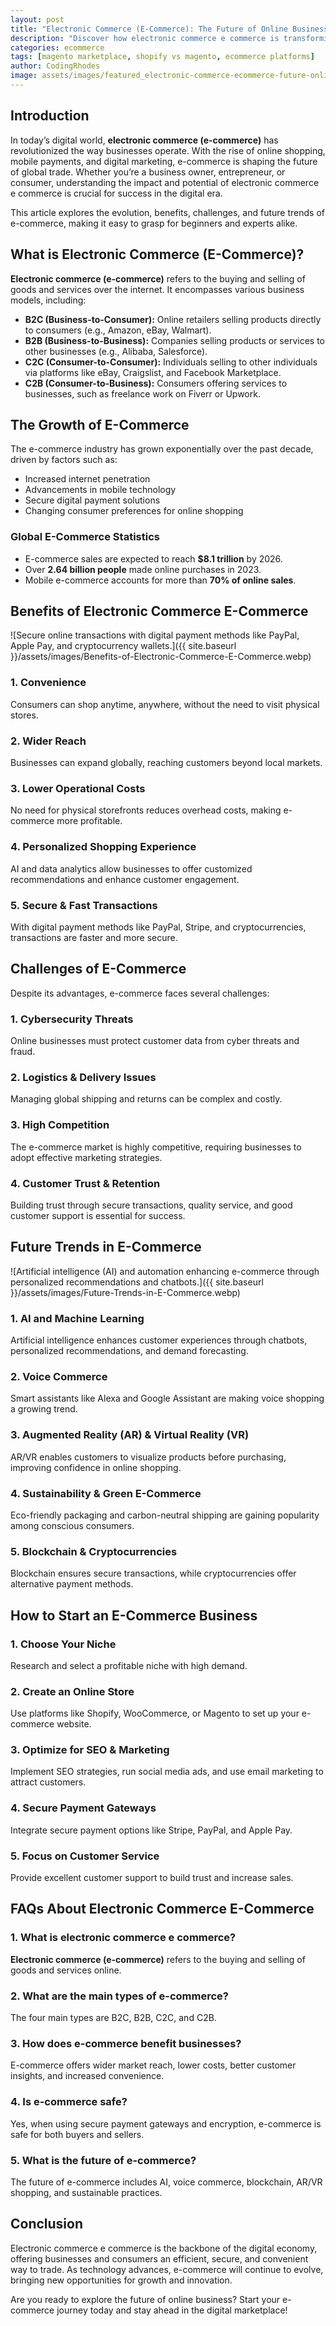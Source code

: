 ```yaml
---
layout: post
title: "Electronic Commerce (E-Commerce): The Future of Online Business"
description: "Discover how electronic commerce e commerce is transforming the future of online business. Learn about trends, benefits, and the impact of e-commerce on the global market."
categories: ecommerce
tags: [magento marketplace, shopify vs magento, ecommerce platforms]
author: CodingRhodes
image: assets/images/featured_electronic-commerce-ecommerce-future-online-business.webp
---
```


## Introduction

In today’s digital world, **electronic commerce (e-commerce)** has revolutionized the way businesses operate. With the rise of online shopping, mobile payments, and digital marketing, e-commerce is shaping the future of global trade. Whether you’re a business owner, entrepreneur, or consumer, understanding the impact and potential of electronic commerce e commerce is crucial for success in the digital era.

This article explores the evolution, benefits, challenges, and future trends of e-commerce, making it easy to grasp for beginners and experts alike.

## What is Electronic Commerce (E-Commerce)?

**Electronic commerce (e-commerce)** refers to the buying and selling of goods and services over the internet. It encompasses various business models, including:

- **B2C (Business-to-Consumer):** Online retailers selling products directly to consumers (e.g., Amazon, eBay, Walmart).
- **B2B (Business-to-Business):** Companies selling products or services to other businesses (e.g., Alibaba, Salesforce).
- **C2C (Consumer-to-Consumer):** Individuals selling to other individuals via platforms like eBay, Craigslist, and Facebook Marketplace.
- **C2B (Consumer-to-Business):** Consumers offering services to businesses, such as freelance work on Fiverr or Upwork.

## The Growth of E-Commerce

The e-commerce industry has grown exponentially over the past decade, driven by factors such as:

- Increased internet penetration
- Advancements in mobile technology
- Secure digital payment solutions
- Changing consumer preferences for online shopping

### Global E-Commerce Statistics
- E-commerce sales are expected to reach **$8.1 trillion** by 2026.
- Over **2.64 billion people** made online purchases in 2023.
- Mobile e-commerce accounts for more than **70% of online sales**.

## Benefits of Electronic Commerce E-Commerce

![Secure online transactions with digital payment methods like PayPal, Apple Pay, and cryptocurrency wallets.]({{ site.baseurl }}/assets/images/Benefits-of-Electronic-Commerce-E-Commerce.webp)

### 1. **Convenience**
Consumers can shop anytime, anywhere, without the need to visit physical stores.

### 2. **Wider Reach**
Businesses can expand globally, reaching customers beyond local markets.

### 3. **Lower Operational Costs**
No need for physical storefronts reduces overhead costs, making e-commerce more profitable.

### 4. **Personalized Shopping Experience**
AI and data analytics allow businesses to offer customized recommendations and enhance customer engagement.

### 5. **Secure & Fast Transactions**
With digital payment methods like PayPal, Stripe, and cryptocurrencies, transactions are faster and more secure.

## Challenges of E-Commerce

Despite its advantages, e-commerce faces several challenges:

### 1. **Cybersecurity Threats**
Online businesses must protect customer data from cyber threats and fraud.

### 2. **Logistics & Delivery Issues**
Managing global shipping and returns can be complex and costly.

### 3. **High Competition**
The e-commerce market is highly competitive, requiring businesses to adopt effective marketing strategies.

### 4. **Customer Trust & Retention**
Building trust through secure transactions, quality service, and good customer support is essential for success.

## Future Trends in E-Commerce

![Artificial intelligence (AI) and automation enhancing e-commerce through personalized recommendations and chatbots.]({{ site.baseurl }}/assets/images/Future-Trends-in-E-Commerce.webp)

### 1. **AI and Machine Learning**
Artificial intelligence enhances customer experiences through chatbots, personalized recommendations, and demand forecasting.

### 2. **Voice Commerce**
Smart assistants like Alexa and Google Assistant are making voice shopping a growing trend.

### 3. **Augmented Reality (AR) & Virtual Reality (VR)**
AR/VR enables customers to visualize products before purchasing, improving confidence in online shopping.

### 4. **Sustainability & Green E-Commerce**
Eco-friendly packaging and carbon-neutral shipping are gaining popularity among conscious consumers.

### 5. **Blockchain & Cryptocurrencies**
Blockchain ensures secure transactions, while cryptocurrencies offer alternative payment methods.

## How to Start an E-Commerce Business

### 1. **Choose Your Niche**
Research and select a profitable niche with high demand.

### 2. **Create an Online Store**
Use platforms like Shopify, WooCommerce, or Magento to set up your e-commerce website.

### 3. **Optimize for SEO & Marketing**
Implement SEO strategies, run social media ads, and use email marketing to attract customers.

### 4. **Secure Payment Gateways**
Integrate secure payment options like Stripe, PayPal, and Apple Pay.

### 5. **Focus on Customer Service**
Provide excellent customer support to build trust and increase sales.

## FAQs About Electronic Commerce E-Commerce

### 1. What is electronic commerce e commerce?
**Electronic commerce (e-commerce)** refers to the buying and selling of goods and services online.

### 2. What are the main types of e-commerce?
The four main types are B2C, B2B, C2C, and C2B.

### 3. How does e-commerce benefit businesses?
E-commerce offers wider market reach, lower costs, better customer insights, and increased convenience.

### 4. Is e-commerce safe?
Yes, when using secure payment gateways and encryption, e-commerce is safe for both buyers and sellers.

### 5. What is the future of e-commerce?
The future of e-commerce includes AI, voice commerce, blockchain, AR/VR shopping, and sustainable practices.

## Conclusion

Electronic commerce e commerce is the backbone of the digital economy, offering businesses and consumers an efficient, secure, and convenient way to trade. As technology advances, e-commerce will continue to evolve, bringing new opportunities for growth and innovation.

Are you ready to explore the future of online business? Start your e-commerce journey today and stay ahead in the digital marketplace!
